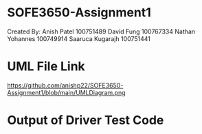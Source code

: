 # SOFE3650-Assignment1

Created By:
Anish Patel 100751489
David Fung 100767334
Nathan Yohannes 100749914 
Saaruca Kugarajh 100751441



UML File Link
=============================
https://github.com/anishp22/SOFE3650-Assignment1/blob/main/UMLDiagram.png


Output of Driver Test Code
=============================


